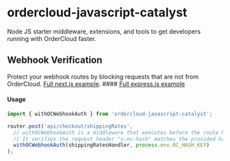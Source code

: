 # ordercloud-javascript-catalyst
Node JS starter middleware, extensions, and tools to get developers running with OrderCloud faster.

## Webhook Verification
Protect your webhook routes by blocking requests that are not from OrderCloud. [Full next.js example](./examples/next-js/pages/api/checkout/ordercalculate.ts). #### [Full express.js example](./examples/express-js/src/checkoutIntegrationRoutes.ts)

#### Usage
```js
import { withOCWebhookAuth } from 'ordercloud-javascript-catalyst';

router.post('api/checkout/shippingRates', 
  // withOCWebhookAuth is a middleware that executes before the route handler.
  // It verifies the request header "x-oc-hash" matches the provided hashKey.
  withOCWebhookAuth(shippingRatesHandler, process.env.OC_HASH_KEY)
);


